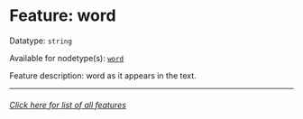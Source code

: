 # Feature: word

Datatype: `string`

Available for nodetype(s): [`word`](wordnodefeatures.md)

Feature description: word as it appears in the text.

---
###### [Click here for list of all features](home.md)
